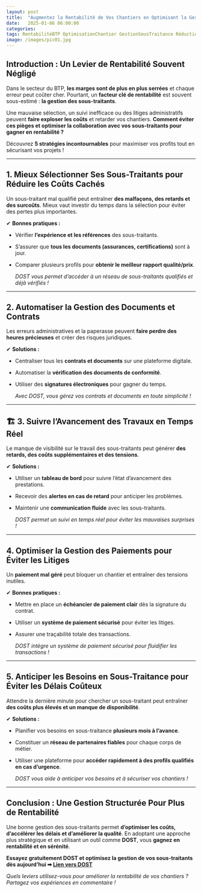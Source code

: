 ```yaml
---
layout: post
title:  "Augmentez la Rentabilité de Vos Chantiers en Optimisant la Gestion des Sous-Traitants!"
date:   2025-01-06 06:00:00
categories: 
tags: RentabilitéBTP OptimisationChantier GestionSousTraitance RéductionCoûts
image: /images/pic01.jpg
---
```

##   Introduction : Un Levier de Rentabilité Souvent Négligé
Dans le secteur du BTP, **les marges sont de plus en plus serrées** et chaque erreur peut coûter cher. Pourtant, un **facteur clé de rentabilité** est souvent sous-estimé : **la gestion des sous-traitants**.

Une mauvaise sélection, un suivi inefficace ou des litiges administratifs peuvent **faire exploser les coûts** et retarder vos chantiers. **Comment éviter ces pièges et optimiser la collaboration avec vos sous-traitants pour gagner en rentabilité ?**

Découvrez **5 stratégies incontournables** pour maximiser vos profits tout en sécurisant vos projets !

---

##   1. Mieux Sélectionner Ses Sous-Traitants pour Réduire les Coûts Cachés

Un sous-traitant mal qualifié peut entraîner **des malfaçons, des retards et des surcoûts**. Mieux vaut investir du temps dans la sélection pour éviter des pertes plus importantes.

 ✔ **Bonnes pratiques :**
- Vérifier **l’expérience et les références** des sous-traitants.
- S’assurer que **tous les documents (assurances, certifications)** sont à jour.
- Comparer plusieurs profils pour **obtenir le meilleur rapport qualité/prix**.

  *DOST vous permet d’accéder à un réseau de sous-traitants qualifiés et déjà vérifiés !*

---

##   2. Automatiser la Gestion des Documents et Contrats

Les erreurs administratives et la paperasse peuvent **faire perdre des heures précieuses** et créer des risques juridiques.

 ✔ **Solutions :**
- Centraliser tous les **contrats et documents** sur une plateforme digitale.
- Automatiser la **vérification des documents de conformité**.
- Utiliser des **signatures électroniques** pour gagner du temps.

  *Avec DOST, vous gérez vos contrats et documents en toute simplicité !*

---

## 🏗 3. Suivre l’Avancement des Travaux en Temps Réel

Le manque de visibilité sur le travail des sous-traitants peut générer **des retards, des coûts supplémentaires et des tensions**.

 ✔ **Solutions :**
- Utiliser un **tableau de bord** pour suivre l’état d’avancement des prestations.
- Recevoir des **alertes en cas de retard** pour anticiper les problèmes.
- Maintenir une **communication fluide** avec les sous-traitants.

  *DOST permet un suivi en temps réel pour éviter les mauvaises surprises !*

---

##   4. Optimiser la Gestion des Paiements pour Éviter les Litiges

Un **paiement mal géré** peut bloquer un chantier et entraîner des tensions inutiles.

 ✔ **Bonnes pratiques :**
- Mettre en place un **échéancier de paiement clair** dès la signature du contrat.
- Utiliser un **système de paiement sécurisé** pour éviter les litiges.
- Assurer une traçabilité totale des transactions.

  *DOST intègre un système de paiement sécurisé pour fluidifier les transactions !*

---

##   5. Anticiper les Besoins en Sous-Traitance pour Éviter les Délais Coûteux

Attendre la dernière minute pour chercher un sous-traitant peut entraîner **des coûts plus élevés et un manque de disponibilité**.

 ✔ **Solutions :**
- Planifier vos besoins en sous-traitance **plusieurs mois à l’avance**.
- Constituer un **réseau de partenaires fiables** pour chaque corps de métier.
- Utiliser une plateforme pour **accéder rapidement à des profils qualifiés en cas d’urgence**.

  *DOST vous aide à anticiper vos besoins et à sécuriser vos chantiers !*

---

##   Conclusion : Une Gestion Structurée Pour Plus de Rentabilité

Une bonne gestion des sous-traitants permet **d’optimiser les coûts, d’accélérer les délais et d’améliorer la qualité**. En adoptant une approche plus stratégique et en utilisant un outil comme **DOST**, vous **gagnez en rentabilité et en sérénité**.

  **Essayez gratuitement DOST et optimisez la gestion de vos sous-traitants dès aujourd’hui ➡ [Lien vers DOST]**

  *Quels leviers utilisez-vous pour améliorer la rentabilité de vos chantiers ? Partagez vos expériences en commentaire !*


[Lien vers DOST]: https://www.dost.pro/
